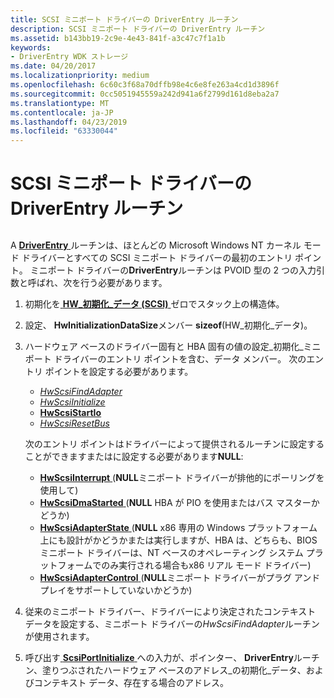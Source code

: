 ```yaml
---
title: SCSI ミニポート ドライバーの DriverEntry ルーチン
description: SCSI ミニポート ドライバーの DriverEntry ルーチン
ms.assetid: b143bb19-2c9e-4e43-841f-a3c47c7f1a1b
keywords:
- DriverEntry WDK ストレージ
ms.date: 04/20/2017
ms.localizationpriority: medium
ms.openlocfilehash: 6c60c3f68a70dffb98e4c6e8fe263a4cd1d3896f
ms.sourcegitcommit: 0cc5051945559a242d941a6f2799d161d8eba2a7
ms.translationtype: MT
ms.contentlocale: ja-JP
ms.lasthandoff: 04/23/2019
ms.locfileid: "63330044"
---
```

# <a name="scsi-miniport-drivers-driverentry-routine"></a>SCSI ミニポート ドライバーの DriverEntry ルーチン


## <span id="ddk_scsi_miniport_drivers_driverentry_routine_kg"></span><span id="DDK_SCSI_MINIPORT_DRIVERS_DRIVERENTRY_ROUTINE_KG"></span>


A [ **DriverEntry** ](https://msdn.microsoft.com/library/windows/hardware/ff552654)ルーチンは、ほとんどの Microsoft Windows NT カーネル モード ドライバーとすべての SCSI ミニポート ドライバーの最初のエントリ ポイント。 ミニポート ドライバーの**DriverEntry**ルーチンは PVOID 型の 2 つの入力引数と呼ばれ、次を行う必要があります。

1.  初期化を[ **HW\_初期化\_データ (SCSI)** ](https://msdn.microsoft.com/library/windows/hardware/ff557456)ゼロでスタック上の構造体。

2.  設定、 **HwInitializationDataSize**メンバー **sizeof**(HW\_初期化\_データ)。

3.  ハードウェア ベースのドライバー固有と HBA 固有の値の設定\_初期化\_ミニポート ドライバーのエントリ ポイントを含む、データ メンバー。 次のエントリ ポイントを設定する必要があります。

    -   [*HwScsiFindAdapter*](https://msdn.microsoft.com/library/windows/hardware/ff557300)
    -   [*HwScsiInitialize*](https://msdn.microsoft.com/library/windows/hardware/ff557302)
    -   [**HwScsiStartIo**](https://msdn.microsoft.com/library/windows/hardware/ff557323)
    -   [*HwScsiResetBus*](https://msdn.microsoft.com/library/windows/hardware/ff557318)

    次のエントリ ポイントはドライバーによって提供されるルーチンに設定することができますまたはに設定する必要があります**NULL**:

    -   [**HwScsiInterrupt** ](https://msdn.microsoft.com/library/windows/hardware/ff557312) (**NULL**ミニポート ドライバーが排他的にポーリングを使用して)
    -   [**HwScsiDmaStarted** ](https://msdn.microsoft.com/library/windows/hardware/ff557291) (**NULL** HBA が PIO を使用またはバス マスターかどうか)
    -   [**HwScsiAdapterState** ](https://msdn.microsoft.com/library/windows/hardware/ff557278) (**NULL** x86 専用の Windows プラットフォーム上にも設計がかどうかまたは実行しますが、HBA は、どちらも、BIOS ミニポート ドライバーは、NT ベースのオペレーティング システム プラットフォームでのみ実行される場合もx86 リアル モード ドライバー)
    -   [**HwScsiAdapterControl** ](https://msdn.microsoft.com/library/windows/hardware/ff557274) (**NULL**ミニポート ドライバーがプラグ アンド プレイをサポートしていないかどうか)

4.  従来のミニポート ドライバー、ドライバーにより決定されたコンテキスト データを設定する、ミニポート ドライバーの*HwScsiFindAdapter*ルーチンが使用されます。

5.  呼び出す[ **ScsiPortInitialize** ](https://msdn.microsoft.com/library/windows/hardware/ff564645)への入力が、ポインター、 **DriverEntry**ルーチン、塗りつぶされたハードウェア ベースのアドレス\_の初期化\_データ、およびコンテキスト データ、存在する場合のアドレス。

 

 




